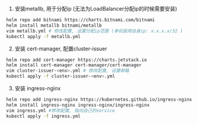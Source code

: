 1. 安装metallb, 用于分配ip (无法为LoadBalancer分配ip的时候需要安装)
```bash
helm repo add bitnami https://charts.bitnami.com/bitnami
helm install metallb bitnami/metallb
vim metallb.yml # 修改配置, 设置分配ip范围 (单机版用自身ip: x.x.x.x/32 )
kubectl apply -f metallb.yml
```

2. 安装 cert-manager, 配置cluster-issuer

```bash
helm repo add cert-manager https://charts.jetstack.io
helm install cert-manager cert-manager/cert-manager
vim cluster-issuer-<env>.yml # 修改配置, 设置邮箱
kubectl apply -f cluster-issuer-<env>.yml
```

3. 安装 ingress-nginx
```bash
helm repo add ingress-nginx https://kubernetes.github.io/ingress-nginx
helm install ingress-nginx ingress-nginx/ingress-nginx
vim ingress.yml #修改配置, 指向自己的service
kubectl apply -f ingress.yml
```